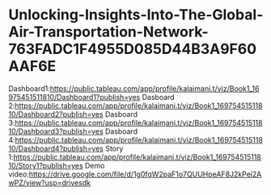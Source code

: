 # Unlocking-Insights-Into-The-Global-Air-Transportation-Network-763FADC1F4955D085D44B3A9F60AAF6E
Dashboard1:https://public.tableau.com/app/profile/kalaimani.t/viz/Book1_16975451511810/Dashboard1?publish=yes
Dasboard 2:https://public.tableau.com/app/profile/kalaimani.t/viz/Book1_16975451511810/Dashboard2?publish=yes
Dasboard 3:https://public.tableau.com/app/profile/kalaimani.t/viz/Book1_16975451511810/Dashboard3?publish=yes
Dasboard 4:https://public.tableau.com/app/profile/kalaimani.t/viz/Book1_16975451511810/Dashboard4?publish=yes
Story 1:https://public.tableau.com/app/profile/kalaimani.t/viz/Book1_16975451511810/Story1?publish=yes
Demo video:https://drive.google.com/file/d/1g0fqW2paF1o7QUUHpeAF8J2kPei2AwPZ/view?usp=drivesdk
